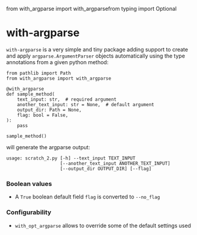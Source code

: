 from with_argparse import with_argparsefrom typing import Optional

# with-argparse

`with-argparse` is a very simple and tiny package adding support to create
and apply `argparse.ArgumentParser` objects automatically using the type 
annotations from a given python method:

```python3
from pathlib import Path
from with_argparse import with_argparse

@with_argparse
def sample_method(
    text_input: str,  # required argument
    another_text_input: str = None,  # default argument
    output_dir: Path = None,
    flag: bool = False,
):
    pass

sample_method()
```

will generate the argparse output:

```text
usage: scratch_2.py [-h] --text_input TEXT_INPUT
                    [--another_text_input ANOTHER_TEXT_INPUT]
                    [--output_dir OUTPUT_DIR] [--flag]
```

### Boolean values

- A `True` boolean default field `flag` is converted to `--no_flag`

### Configurability

- `with_opt_argparse` allows to override some of the default settings used